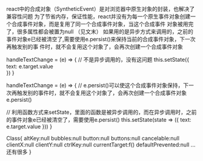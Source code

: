 react中的合成对象（SyntheticEvent）是对浏览器中原生对象的封装，也解决了兼容性问题
为了节省内存，保证性能，react并没有为每一个原生事件对象创建一个合成事件对象，而是复用了同一个合成事件对象，当这个合成事件
对象被用完了，很多属性都会被置为null （见文末）
如果用的是异步方式来调用的，之前的事件对象e已经被清空了,需要使用e.persist()来保持当前的合成事件对象，下一次再触发别的事
件时，就不会复用这个对象了，会再次创建一个合成事件对象


handleTextChange = (e) => {
  // 不是异步调用的，没有这问题
  this.setState({
    text: e.target.value  
  })
}


handleTextChange = (e) => {
  // e.persist()可以使这个合成事件对象保持，下一次再触发别的事件时，就不会复用这个对象了，会再次创建一个合成事件对象
  e.persist()

  // 利用函数方式来setState，里面的函数是被异步调用的，而在异步调用时，之前的事件对象e已经被清空了，需要使用e.persist()
  this.setState(state => ({ 
    text: e.target.value
  }))
}


Class{
  altKey:null
  bubbles:null
  button:null
  buttons:null
  cancelable:null
  clientX:null
  clientY:null
  ctrlKey:null
  currentTarget:f()
  defaultPrevented:null
  ...还有很多
}
